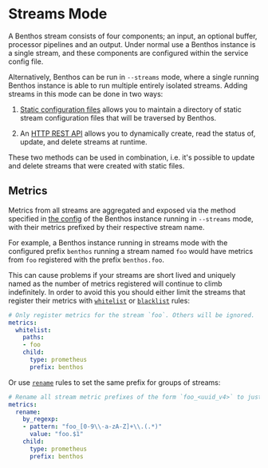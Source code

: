Streams Mode
============

A Benthos stream consists of four components; an input, an optional buffer, processor pipelines and an output. Under normal use a Benthos instance is a single stream, and these components are configured within the service config file.

Alternatively, Benthos can be run in `--streams` mode, where a single running Benthos instance is able to run multiple entirely isolated streams. Adding streams in this mode can be done in two ways:

1.	[Static configuration files](using_config_files.md) allows you to maintain a directory of static stream configuration files that will be traversed by Benthos.

2.	An [HTTP REST API](using_REST_API.md) allows you to dynamically create, read the status of, update, and delete streams at runtime.

These two methods can be used in combination, i.e. it's possible to update and delete streams that were created with static files.

Metrics
-------

Metrics from all streams are aggregated and exposed via the method specified in [the config](../metrics/README.md) of the Benthos instance running in `--streams` mode, with their metrics prefixed by their respective stream name.

For example, a Benthos instance running in streams mode with the configured prefix `benthos` running a stream named `foo` would have metrics from `foo` registered with the prefix `benthos.foo`.

This can cause problems if your streams are short lived and uniquely named as the number of metrics registered will continue to climb indefinitely. In order to avoid this you should either limit the streams that register their metrics with [`whitelist`](../metrics/README.md#whitelist) or [`blacklist`](../metrics/README.md#blacklist) rules:

```yaml
# Only register metrics for the stream `foo`. Others will be ignored.
metrics:
  whitelist:
    paths:
    - foo
    child:
      type: prometheus
      prefix: benthos
```

Or use [`rename`](../metrics/README.md#rename) rules to set the same prefix for groups of streams:

```yaml
# Rename all stream metric prefixes of the form `foo_<uuid_v4>` to just `foo`.
metrics:
  rename:
    by_regexp:
    - pattern: "foo_[0-9\\-a-zA-Z]+\\.(.*)"
      value: "foo.$1"
    child:
      type: prometheus
      prefix: benthos
```
